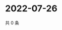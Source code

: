 # 2022-07-26

共 0 条

<!-- BEGIN WEIBO -->
<!-- 最后更新时间 Tue Jul 26 2022 23:18:47 GMT+0800 (China Standard Time) -->

<!-- END WEIBO -->
